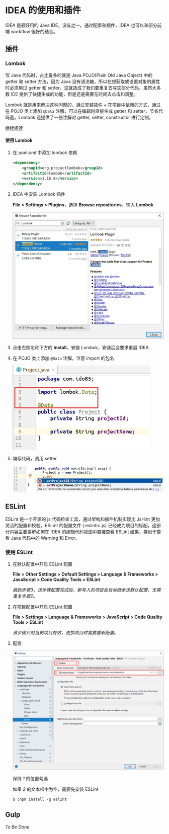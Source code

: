# IDEA 的使用和插件

IDEA 是最好用的 Java IDE，没有之一。通过配置和插件，IDEA 也可以和部分前端 workflow 很好的结合。

## 插件

### Lombok

写 Java 代码时，占比最多的就是 Java POJO(Plain Old Java Object) 中的 getter 和 setter 方法，因为 Java 没有语法糖，所以在想获取或设置对象的属性时必须用过 getter 和 setter，这就造成了我们要重复去写这部分代码，虽然大多数 IDE 提供了快捷生成的功能，但是还是需要花时间去点击和调整。

Lombok 就是用来解决这种问题的，通过安装插件 + 在项目中依赖的方式，通过在 POJO 类上添加 `@Data` 注解，可以在编辑时直接生成 getter 和 setter，节省代码量。Lombok 还提供了一些注解对 getter, setter, constructor 进行定制。

[继续阅读](https://projectlombok.org/features/all)

#### 使用 Lombok

1. 在 pom.xml 中添加 lombok 依赖

    ```xml
    <dependency>
        <groupId>org.projectlombok</groupId>
        <artifactId>lombok</artifactId>
        <version>1.16.8</version>
    </dependency>
    ```

1. IDEA 中安装 Lombok 插件

    **File > Settings > Plugins**，选择 **Browse repositories**，输入 **Lombok**

    ![搜索 Lombok](images/idea-plugins-lombok.jpg)

1. 点击右侧名称下方的 **Install**，安装 Lombok，安装后会要求重启 IDEA

1. 在 POJO 类上添加 `@Data` 注解，注意 import 的包名

    ![@Data 注解](images/lombok-atdata.jpg)

1. 编写代码，调用 setter

    ![lombok 生成了 setter](images/lombok-setter.jpg)

## ESLint

ESLint 是一个开源的 js 代码检查工具，通过架构和插件机制实现比 JsHint 更加灵活的配置和校验。ESLint 的配置文件 (.eslintrc.js) 已经成为项目的标配，这部分内容主要讲解如何在 IDEA 的编辑代码视图中直接查看 ESLint 结果，类似于查看 Java 代码中的 Warning 和 Error。

### 使用 ESLint 

1. 在默认配置中开启 ESLint 配置

    **File > Other Settings > Default Settings > Language & Frameworks > JavaScript > Code Quality Tools > ESLint**

    *跳到步骤3，该步骤配置完成后，新导入的项目会自动继承该默认配置，无需重复步骤2。*

1. 在项目配置中开启 ESLint 配置

    **File > Settings > Language & Frameworks > JavaScript > Code Quality Tools > ESLint**

    *该步骤只对当前项目有效，更换项目时需要重新配置。*

1. 配置

    ![ESLint 配置](images/eslint-settings.png)

    保持 *1* 的位置勾选

    如果 *2* 的文本框中为空，需要先安装 ESLint

    ```shell
    $ cnpm install -g eslint
    ```

## Gulp

*To Be Done*
